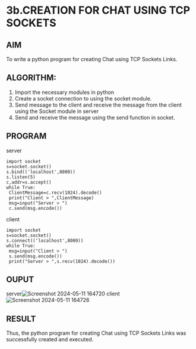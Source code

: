 # 3b.CREATION FOR CHAT USING TCP SOCKETS
## AIM
To write a python program for creating Chat using TCP Sockets Links.
## ALGORITHM:
1. Import the necessary modules in python
2. Create a socket connection to using the socket module.
3. Send message to the client and receive the message from the client using the Socket module in
 server
4. Send and receive the message using the send function in socket.
## PROGRAM
server
```
import socket
s=socket.socket()
s.bind(('localhost',8000))
s.listen(5)
c,addr=s.accept()
while True:
 ClientMessage=c.recv(1024).decode()
 print("Client > ",ClientMessage)
 msg=input("Server > ")
 c.send(msg.encode())
```
client
```
import socket
s=socket.socket()
s.connect(('localhost',8000))
while True:
 msg=input("Client > ")
 s.send(msg.encode())
 print("Server > ",s.recv(1024).decode())
```
## OUPUT
server![Screenshot 2024-05-11 164720](https://github.com/vijayr21/3b_CHAT_USING_TCP_SOCKETS/assets/149347607/11cde627-3db5-4764-b03a-19f23d7f5b7a)
client![Screenshot 2024-05-11 164726](https://github.com/vijayr21/3b_CHAT_USING_TCP_SOCKETS/assets/149347607/9a73faa3-315c-467d-8ef6-8361ba30c23c)

## RESULT
Thus, the python program for creating Chat using TCP Sockets Links was successfully 
created and executed.
